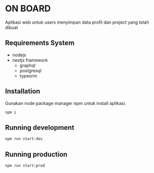 # ON BOARD
Aplikasi web untuk users menyimpan data profil dan project yang telah dibuat 

## Requirements System
- nodejs
- nestjs framework
    - graphql
    - postgresql
    - typeorm

## Installation
Gunakan node package manager npm untuk install aplikasi.
``` bash
npm i
```

## Running development
``` bash
npm run start:dev
```

## Running production
``` bash
npm run start:prod
```